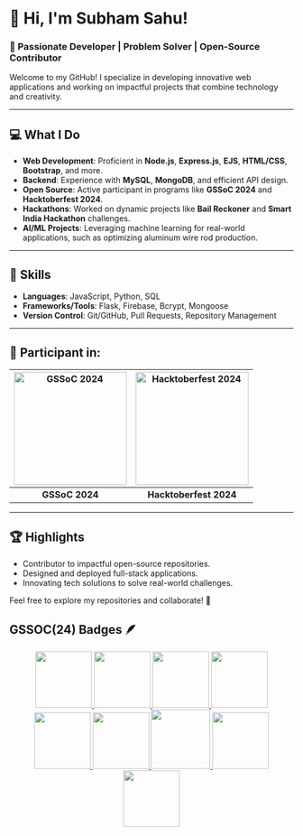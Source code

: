 # 👋 Hi, I'm Subham Sahu!  
### 🚀 Passionate Developer | Problem Solver | Open-Source Contributor  

Welcome to my GitHub! I specialize in developing innovative web applications and working on impactful projects that combine technology and creativity.  

---


## 💻 What I Do  
- **Web Development**: Proficient in **Node.js**, **Express.js**, **EJS**, **HTML/CSS**, **Bootstrap**, and more.  
- **Backend**: Experience with **MySQL**, **MongoDB**, and efficient API design.  
- **Open Source**: Active participant in programs like **GSSoC 2024** and **Hacktoberfest 2024**.  
- **Hackathons**: Worked on dynamic projects like **Bail Reckoner** and **Smart India Hackathon** challenges.  
- **AI/ML Projects**: Leveraging machine learning for real-world applications, such as optimizing aluminum wire rod production.

---

## 🌟 Skills  
- **Languages**: JavaScript, Python, SQL  
- **Frameworks/Tools**: Flask, Firebase, Bcrypt, Mongoose  
- **Version Control**: Git/GitHub, Pull Requests, Repository Management  

---
## 🌟 Participant in:  

<div align="center">

| <img src="https://cdn-images-1.medium.com/max/1200/1*ZfYWXN0zA6TqQQ7wGNJUOg.jpeg" alt="GSSoC 2024" width="200" height="200"> | <img src="https://assets.holopin.io/hf2024levels/level4-sloth-code-coffee-robe-0-0.webp" alt="Hacktoberfest 2024" width="200" height="200"> |
|:--------------------------------------------------------------------------------------------------------------------------:|:--------------------------------------------------------------------------------------------------------------------------:|
| **GSSoC 2024**                                                                                                             | **Hacktoberfest 2024**                                                                                                     |

</div>



---



## 🏆 Highlights  
- Contributor to impactful open-source repositories.  
- Designed and deployed full-stack applications.  
- Innovating tech solutions to solve real-world challenges.  

Feel free to explore my repositories and collaborate! 🚀  


## GSSOC(24) Badges 🪶
<div style='display:flex; align-items:center; gap: 10px;' align='center'><a href="https://gssoc.girlscript.tech/leaderboard">
<img src="https://raw.githubusercontent.com/GSSoC24/Postman-Challenge/main/docs/assets/Postman%20White.png" width="100px" height="100px" />
  <img src="https://raw.githubusercontent.com/GSSoC24/Postman-Challenge/main/docs/assets/1.png" width="100px" height="100px" />
  <img src="https://raw.githubusercontent.com/GSSoC24/Postman-Challenge/main/docs/assets/2.png" width="100px" height="100px" />
  <img src="https://raw.githubusercontent.com/GSSoC24/Postman-Challenge/main/docs/assets/3.png" width="100px" height="100px" />
  <img src="https://raw.githubusercontent.com/GSSoC24/Postman-Challenge/main/docs/assets/4.png" width="100px" height="100px" />
  <img src="https://raw.githubusercontent.com/GSSoC24/Postman-Challenge/main/docs/assets/5.png" width="100px" height="100px" />
  <img src="https://raw.githubusercontent.com/GSSoC24/Postman-Challenge/main/docs/assets/6.png" width="105px" height="105px" />
  <img src="https://raw.githubusercontent.com/GSSoC24/Postman-Challenge/main/docs/assets/7.png" width="100px" height="100px" />
  <img src="https://raw.githubusercontent.com/GSSoC24/Postman-Challenge/main/docs/assets/8.png" width="100px" height="100px" />
  </a>
</div>
